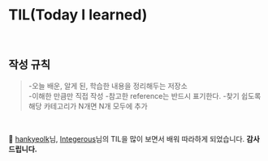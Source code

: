 # TIL(Today I learned)

<br/>

## 작성 규칙
> -오늘 배운, 알게 된, 학습한 내용을 정리해두는 저장소  
> -이해한 만큼만 직접 작성
> -참고한 reference는 반드시 표기한다.
> -찾기 쉽도록 해당 카테고리가 N개면 N개 모두에 추가


<br/>

🤩 [hankyeolk](https://github.com/hankyeolk/TIL)님, [Integerous](https://github.com/Integerous/TIL)님의 TIL을 많이 보면서 배워 따라하게 되었습니다. **감사드립니다.**

